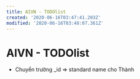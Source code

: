 ```yaml
---
title: AIVN - TODOlist
created: '2020-06-16T03:47:41.203Z'
modified: '2020-06-16T03:48:07.361Z'
---
```


# AIVN - TODOlist
- Chuyển trường _id => standard name cho Thành
